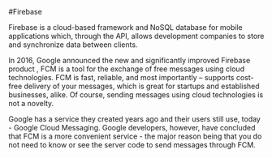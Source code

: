 #Firebase

Firebase is a cloud-based framework and NoSQL database for mobile applications which, through the API, allows development companies to store and synchronize data between clients.

In 2016, Google announced the new and significantly improved Firebase product , FCM is a tool for the exchange of free messages using cloud technologies. FCM is fast, reliable, and most importantly – supports cost-free delivery of your messages, which is great for startups and established businesses, alike. 
Of course, sending messages using cloud technologies is not a novelty.

Google has a service they created years ago and their users still use, today - Google Cloud Messaging. Google developers, however, have concluded that FCM is a more convenient service - the major reason being that you do not need to know or see the server code to send messages through FCM.